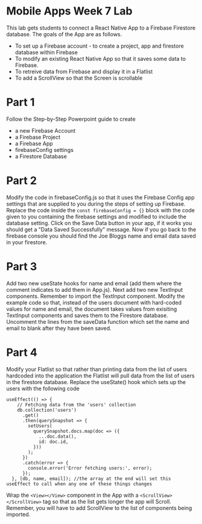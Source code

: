 # Mobile Apps Week 7 Lab
This lab gets students to connect a React Native App to a Firebase Firestore database. The goals of the App are as follows.
- To set up a Firebase account - to create a project, app and firestore database within Firebase
- To modify an existing React Native App so that it saves some data to Firebase.
- To retreive data from Firebase and display it in a Flatlist
- To add a ScrollView so that the Screen is scrollable

# Part 1
Follow the Step-by-Step Powerpoint guide to create 
- a new Firebase Account
- a Firebase Project
- a Firebase App
- firebaseConfig settings
- a Firestore Database

# Part 2
Modify the code in firebaseConfig.js so that it uses the Firebase Config app settings that are supplied to you 
during the steps of setting up Firebase. Replace the code inside the ```const firebaseConfig = {}``` block with the code given to you containing the firebase settings and modified to include the database setting.
Click on the Save Data button in your app, if it works you should get a "Data Saved Successfully" message. Now if you go back to the firebase console you should find the Joe Bloggs name and email data saved in your firestore.

# Part 3
Add two new useState hooks for name and email (add them where the comment indicates to add them in App.js). Next add two new TextInput components. Remember to import the TextInput component. Modify the example code so that, instead of the users document with hard-coded values for name and email, the document takes values from exisiting TextInput components and saves them to the Firestore database. Uncomment the lines from the saveData function which set the name and email to blank after they have been saved.

# Part 4
Modify your Flatlist so that rather than printing data from the list of users hardcoded into the application the Flatlist will pull 
data from the list of users in the firestore database. Replace the useState() hook which sets up the users with the following code

```
useEffect(() => {
    // Fetching data from the 'users' collection
    db.collection('users')
      .get()
      .then(querySnapshot => {
        setUsers(
          querySnapshot.docs.map(doc => ({
            ...doc.data(),
            id: doc.id,
          }))
        );
      })
      .catch(error => {
        console.error('Error fetching users:', error);
      });
  }, [db, name, email]); //the array at the end will set this useEffect to call when any one of these things changes
```

Wrap the ```<View></View>``` component in the App with a ```<ScrollView></ScrollView>``` tag so that as the list gets longer the app will Scroll. Remember, you will have to add ScrollView to the list of components being imported.

